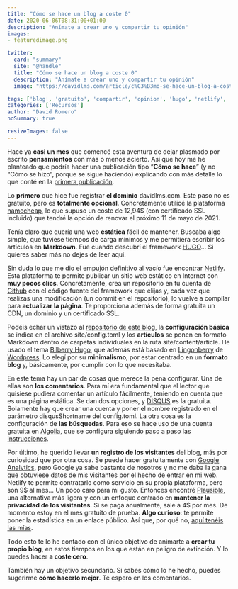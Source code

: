 ```yaml
---
title: "Cómo se hace un blog a coste 0"
date: 2020-06-06T08:31:00+01:00
description: "Anímate a crear uno y compartir tu opinión"
images:
- featuredimage.png

twitter:
  card: "summary"
  site: "@handle"
  title: "Cómo se hace un blog a coste 0"
  description: "Anímate a crear uno y compartir tu opinión"
  image: "https://davidlms.com/article/c%C3%B3mo-se-hace-un-blog-a-coste-0/featuredimage.jpg"

tags: ['blog', 'gratuito', 'compartir', 'opinion', 'hugo', 'netlify', 'plausible']
categories: ['Recursos']
author: "David Romero"
noSummary: true

resizeImages: false
---
```


Hace ya **casi un mes** que comencé esta aventura de dejar plasmado por escrito **pensamientos** con más o menos acierto. Así que hoy me he planteado que podría hacer una publicación tipo “**Cómo se hace**” (y no “Cómo se hizo”, porque se sigue haciendo) explicando con más detalle lo que conté en la [primera publicación](https://davidlms.com/article/hello-world/).

Lo **primero** que hice fue registrar **el dominio** davidlms.com. Este paso no es gratuito, pero es **totalmente opcional**. Concretamente utilicé la plataforma [namecheap](https://www.namecheap.com), lo que supuso un coste de 12,94$ (con certificado SSL incluido) que tendré la opción de renovar el próximo 11 de mayo de 2021.

Tenía claro que quería una web **estática** fácil de mantener. Buscaba algo simple, que tuviese tiempos de carga mínimos y me permitiera escribir los artículos en **Markdown**. Fue cuando descubrí el framework [HUGO](https://gohugo.io/)... Si quieres saber más no dejes de leer aquí.

Sin duda lo que me dio el empujón definitivo al vacío fue encontrar [Netlify](https://www.netlify.com/). Esta plataforma te permite publicar un sitio web estático en Internet con **muy pocos clics**. Concretamente, crea un repositorio en tu cuenta de [Github](https://github.com/) con el código fuente del framework que elijas y, cada vez que realizas una modificación (un commit en el repositorio), lo vuelve a compilar para **actualizar la página**. Te proporciona además de forma gratuita un CDN, un dominio y un certificado SSL.

Podéis echar un vistazo al [repositorio de este blog](https://github.com/DavidLMS/davidlms.com),  la **configuración básica** se indica en el archivo site/config.toml y los **artículos** se ponen en formato Markdown dentro de carpetas individuales en la ruta site/content/article. He usado el tema [Bilberry Hugo](https://themes.gohugo.io/bilberry-hugo-theme/), que además está basado en [Lingonberry](https://www.andersnoren.se/teman/lingonberry-wordpress-theme/) de [Wordpress](https://wordpress.org/). Lo elegí por su **minimalismo**, por estar centrado en un **formato blog** y, básicamente, por cumplir con lo que necesitaba.

En este tema hay un par de cosas que merece la pena configurar. Una de ellas son **los comentarios**. Para mí era fundamental que el lector que quisiese pudiera comentar un artículo fácilmente, teniendo en cuenta que es una página estática. Se dan dos opciones, y [DISQUS](https://disqus.com/) es la gratuita. Solamente hay que crear una cuenta y poner el nombre registrado en el parámetro disqusShortname del config.toml. La otra cosa es la configuración de **las búsquedas**. Para eso se hace uso de una cuenta gratuita en [Algolia](https://www.algolia.com), que se configura siguiendo paso a paso las [instrucciones](https://themes.gohugo.io/bilberry-hugo-theme/#Algolia-Search).

Por último, he querido llevar **un registro de los visitantes** del blog, más por curiosidad que por otra cosa. Se puede hacer gratuitamente con [Google Analytics](https://analytics.google.com/analytics/web/), pero Google ya sabe bastante de nosotros y no me daba la gana que obtuviese datos de mis visitantes por el hecho de entrar en mi web. Netlify te permite contratarlo como servicio en su propia plataforma, pero son 9$ al mes… Un poco caro para mi gusto. Entonces encontré [Plausible](https://plausible.io), una alternativa más ligera y con un enfoque centrado en **mantener la privacidad de los visitantes**. Si se paga anualmente, sale a 4$ por mes. De momento estoy en el mes gratuito de prueba. **Algo curioso**: te permite poner la estadística en un enlace público. Así que, por qué no, [aquí tenéis las mías](https://plausible.io/davidlms.com).

Todo esto te lo he contado con el único objetivo de animarte a **crear tu propio blog**, en estos tiempos en los que están en peligro de extinción. Y lo puedes hacer **a coste cero**.

También hay un objetivo secundario. Si sabes cómo lo he hecho, puedes sugerirme **cómo hacerlo mejor**. Te espero en los comentarios.